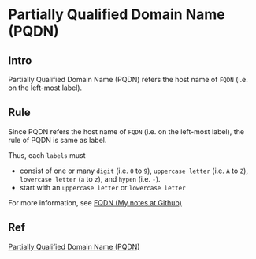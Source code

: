 # Partially Qualified Domain Name (PQDN)
## Intro
Partially Qualified Domain Name (PQDN) refers the host name of `FQDN` (i.e. on the left-most label).

## Rule
Since PQDN refers the host name of `FQDN` (i.e. on the left-most label), the rule of PQDN is same as label.

Thus, each `labels` must 

+ consist of one or many `digit` (i.e. `0` to `9`), `uppercase letter` (i.e. `A` to `Z`), `lowercase letter` (`a` to `z`), and `hypen` (i.e. `-`).
+ start with an `uppercase letter` or `lowercase letter`

For more information, see [FQDN (My notes at Github)](https://github.com/40843245/computer-science/blob/main/term/Fully%20qualified%20domain%20name%20(FQDN).md)
 
## Ref
[Partially Qualified Domain Name (PQDN)](https://www.omnisecu.com/tcpip/fully-qualified-domain-name-fqdn-and-partially-qualified-domain-name-pqdn.php)
